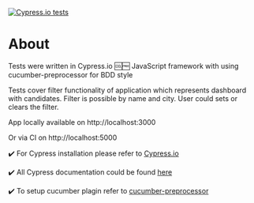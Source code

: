 [![Cypress.io tests](https://img.shields.io/badge/cypress.io-tests-green.svg?style=flat-square)](https://cypress.io)

# About
Tests were written in Cypress.io :cool::free: JavaScript framework with using cucumber-preprocessor for BDD style

Tests cover filter functionality of application which represents dashboard with candidates. Filter is possible by name and city. User could sets or clears the filter.


App locally available on http://localhost:3000

Or via CI on http://localhost:5000


:heavy_check_mark: For Cypress installation please refer to [Cypress.io](https://www.cypress.io/)

:heavy_check_mark: All Cypress documentation could be found [here](https://docs.cypress.io/)

:heavy_check_mark: To setup cucumber plagin refer to [cucumber-preprocessor](https://github.com/TheBrainFamily/cypress-cucumber-preprocessor)
